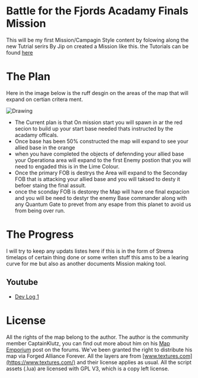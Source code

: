 # Battle for the Fjords Acadamy Finals Mission
This will be my first Mission/Campagin Style content by folowing along the new Tutrial serirs By Jip on created a Mission like this. the Tutorials can be found [here](https://youtube.com/playlist?list=PL0nxuIUIjpFtCS0KGsZ_JsLB1Q8NP7EdT)

# The Plan
Here in the image below is the ruff desgin on the areas of the map that will expand on certian critera ment.

![Drawing](https://user-images.githubusercontent.com/20344151/176049776-339f44c0-bb51-40e4-8e82-2085394c7d93.png)

- The Current plan is that On mission start you will spawn in ar the red secion to build up your start base needed thats instructed by the acadamy officals.
- Once base has been 50% constructed the map will expand to see your allied base in the orange
- when you have completed the objects of defennding your allied base your Operationa area will expand to the first Enemy postion that you will need to engaded this is in the Lime Colour.
- Once the primary FOB is destrys the Area will expand to the Seconday FOB that is attacking your allied base and you will taksed to desty it befoer staing the final assult.
- once the sconday FOB is destorey the Map will have one final expacion and you will be need to destyr the enemy Base commander along with any Quantum Gate to prevet from any esape from this planet to avoid us from being over run.

# The Progress
I will try to keep any updats listes here if this is in the form of Strema timelaps of certain thing done or some writen stuff this ams to be a learing curve for me but also as another documents Mission making tool.

## Youtube

- [Dev Log 1](https://youtu.be/pPUhModApMg)


# License
All the rights of the map belong to the author. The author is the community member CaptainKlutz, you can find out more about him on his [Map Emporium](https://forum.faforever.com/topic/2270/klutz-s-map-emporium) post on the forums. We've been granted the right to distribute his map via Forged Alliance Forever. All the layers are from [www.textures.com](https://www.textures.com/) and their license applies as usual. All the script assets (.lua) are licensed with GPL V3, which is a copy left license.
